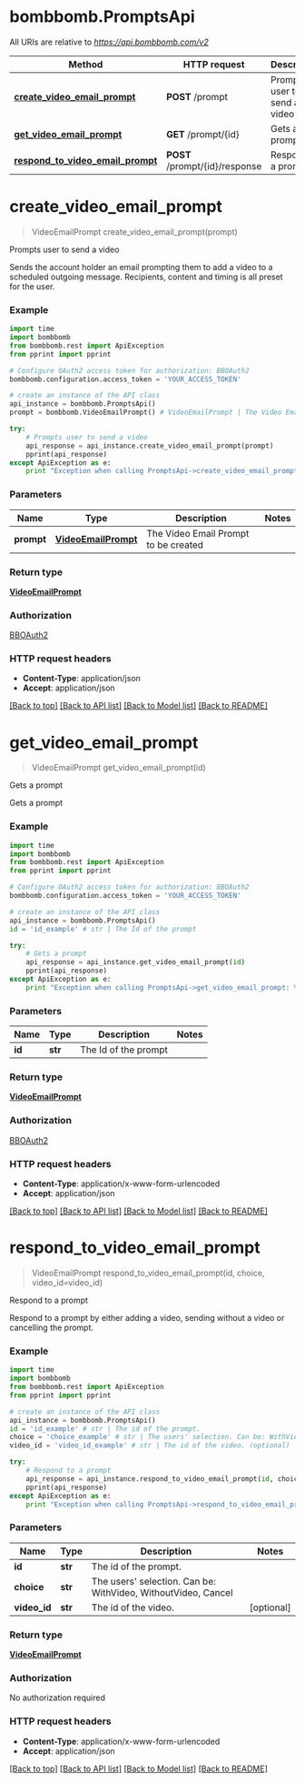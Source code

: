 # bombbomb.PromptsApi

All URIs are relative to *https://api.bombbomb.com/v2*

Method | HTTP request | Description
------------- | ------------- | -------------
[**create_video_email_prompt**](PromptsApi.md#create_video_email_prompt) | **POST** /prompt | Prompts user to send a video
[**get_video_email_prompt**](PromptsApi.md#get_video_email_prompt) | **GET** /prompt/{id} | Gets a prompt
[**respond_to_video_email_prompt**](PromptsApi.md#respond_to_video_email_prompt) | **POST** /prompt/{id}/response | Respond to a prompt


# **create_video_email_prompt**
> VideoEmailPrompt create_video_email_prompt(prompt)

Prompts user to send a video

Sends the account holder an email prompting them to add a video to a scheduled outgoing message. Recipients, content and timing is all preset for the user.

### Example 
```python
import time
import bombbomb
from bombbomb.rest import ApiException
from pprint import pprint

# Configure OAuth2 access token for authorization: BBOAuth2
bombbomb.configuration.access_token = 'YOUR_ACCESS_TOKEN'

# create an instance of the API class
api_instance = bombbomb.PromptsApi()
prompt = bombbomb.VideoEmailPrompt() # VideoEmailPrompt | The Video Email Prompt to be created

try: 
    # Prompts user to send a video
    api_response = api_instance.create_video_email_prompt(prompt)
    pprint(api_response)
except ApiException as e:
    print "Exception when calling PromptsApi->create_video_email_prompt: %s\n" % e
```

### Parameters

Name | Type | Description  | Notes
------------- | ------------- | ------------- | -------------
 **prompt** | [**VideoEmailPrompt**](VideoEmailPrompt.md)| The Video Email Prompt to be created | 

### Return type

[**VideoEmailPrompt**](VideoEmailPrompt.md)

### Authorization

[BBOAuth2](../README.md#BBOAuth2)

### HTTP request headers

 - **Content-Type**: application/json
 - **Accept**: application/json

[[Back to top]](#) [[Back to API list]](../README.md#documentation-for-api-endpoints) [[Back to Model list]](../README.md#documentation-for-models) [[Back to README]](../README.md)

# **get_video_email_prompt**
> VideoEmailPrompt get_video_email_prompt(id)

Gets a prompt

Gets a prompt

### Example 
```python
import time
import bombbomb
from bombbomb.rest import ApiException
from pprint import pprint

# Configure OAuth2 access token for authorization: BBOAuth2
bombbomb.configuration.access_token = 'YOUR_ACCESS_TOKEN'

# create an instance of the API class
api_instance = bombbomb.PromptsApi()
id = 'id_example' # str | The Id of the prompt

try: 
    # Gets a prompt
    api_response = api_instance.get_video_email_prompt(id)
    pprint(api_response)
except ApiException as e:
    print "Exception when calling PromptsApi->get_video_email_prompt: %s\n" % e
```

### Parameters

Name | Type | Description  | Notes
------------- | ------------- | ------------- | -------------
 **id** | **str**| The Id of the prompt | 

### Return type

[**VideoEmailPrompt**](VideoEmailPrompt.md)

### Authorization

[BBOAuth2](../README.md#BBOAuth2)

### HTTP request headers

 - **Content-Type**: application/x-www-form-urlencoded
 - **Accept**: application/json

[[Back to top]](#) [[Back to API list]](../README.md#documentation-for-api-endpoints) [[Back to Model list]](../README.md#documentation-for-models) [[Back to README]](../README.md)

# **respond_to_video_email_prompt**
> VideoEmailPrompt respond_to_video_email_prompt(id, choice, video_id=video_id)

Respond to a prompt

Respond to a prompt by either adding a video, sending without a video or cancelling the prompt.

### Example 
```python
import time
import bombbomb
from bombbomb.rest import ApiException
from pprint import pprint

# create an instance of the API class
api_instance = bombbomb.PromptsApi()
id = 'id_example' # str | The id of the prompt.
choice = 'choice_example' # str | The users' selection. Can be: WithVideo, WithoutVideo, Cancel
video_id = 'video_id_example' # str | The id of the video. (optional)

try: 
    # Respond to a prompt
    api_response = api_instance.respond_to_video_email_prompt(id, choice, video_id=video_id)
    pprint(api_response)
except ApiException as e:
    print "Exception when calling PromptsApi->respond_to_video_email_prompt: %s\n" % e
```

### Parameters

Name | Type | Description  | Notes
------------- | ------------- | ------------- | -------------
 **id** | **str**| The id of the prompt. | 
 **choice** | **str**| The users&#39; selection. Can be: WithVideo, WithoutVideo, Cancel | 
 **video_id** | **str**| The id of the video. | [optional] 

### Return type

[**VideoEmailPrompt**](VideoEmailPrompt.md)

### Authorization

No authorization required

### HTTP request headers

 - **Content-Type**: application/x-www-form-urlencoded
 - **Accept**: application/json

[[Back to top]](#) [[Back to API list]](../README.md#documentation-for-api-endpoints) [[Back to Model list]](../README.md#documentation-for-models) [[Back to README]](../README.md)

